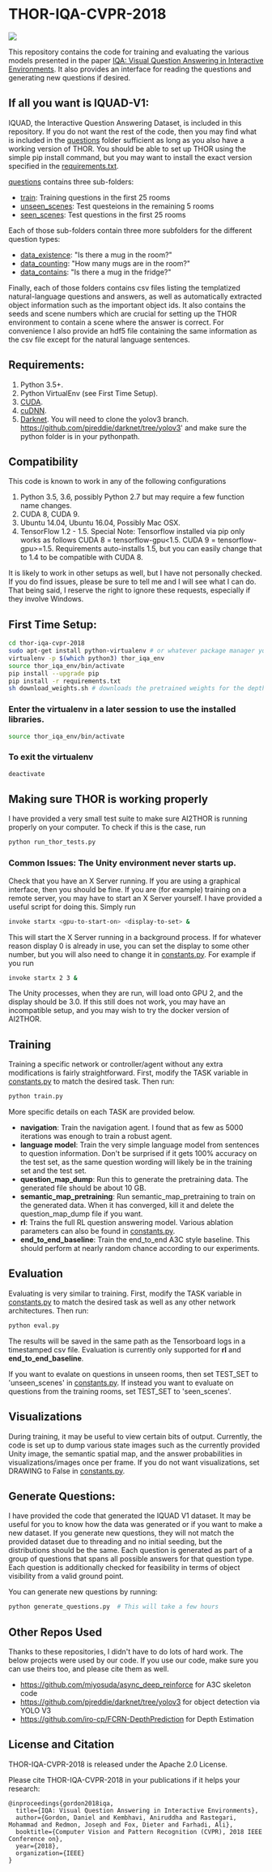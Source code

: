 # THOR-IQA-CVPR-2018
![](visualizations/video.gif)

This repository contains the code for training and evaluating the various models
presented in the paper [IQA: Visual Question Answering in Interactive Environments](https://arxiv.org/pdf/1712.03316.pdf).
It also provides an interface for reading the questions and generating new questions if desired.

## If all you want is IQUAD-V1:
IQUAD, the Interactive Question Answering Dataset, is included in this repository.
If you do not want the rest of the code, then you may find what is included in the [questions](questions) folder sufficient as long as you also have a working version of THOR.
You should be able to set up THOR using the simple pip install command, but you may want to install the exact version specified in the [requirements.txt](requirements.txt).

[questions](questions) contains three sub-folders:
- [train](questions/train): Training questions in the first 25 rooms
- [unseen_scenes](questions/val/unseen_scenes): Test questeions in the remaining 5 rooms
- [seen_scenes](questions/val/seen_scenes): Test questions in the first 25 rooms

Each of those sub-folders contain three more subfolders for the different question types:
- [data_existence](questions/train/data_existence): "Is there a mug in the room?"
- [data_counting](questions/train/data_counting): "How many mugs are in the room?"
- [data_contains](questions/train/data_contains): "Is there a mug in the fridge?"

Finally, each of those folders contains csv files listing the  templatized natural-language questions and answers, as well as automatically extracted object information such as the important object ids.
It also contains the seeds and scene numbers which are crucial for setting up the THOR environment to contain a scene where the answer is correct.
For convenience I also provide an hdf5 file containing the same information as the csv file except for the natural language sentences.

## Requirements:
1. Python 3.5+.
2. Python VirtualEnv (see First Time Setup).
3. [CUDA](https://developer.nvidia.com/cuda-downloads).
4. [cuDNN](https://developer.nvidia.com/cudnn).
5. [Darknet](https://pjreddie.com/darknet/install/). You will need to clone the yolov3 branch. https://github.com/pjreddie/darknet/tree/yolov3' and make sure the python folder is in your pythonpath.

## Compatibility
This code is known to work in any of the following configurations
1. Python 3.5, 3.6, possibly Python 2.7 but may require a few function name changes.
2. CUDA 8, CUDA 9.
3. Ubuntu 14.04, Ubuntu 16.04, Possibly Mac OSX.
4. TensorFlow 1.2 - 1.5. Special Note: Tensorflow installed via pip only works as follows CUDA 8 = tensorflow-gpu<1.5. CUDA 9 = tensorflow-gpu>=1.5. Requirements auto-installs 1.5, but you can easily change that to 1.4 to be compatible with CUDA 8.

It is likely to work in other setups as well, but I have not personally checked. If you do find issues, please be sure to tell me and I will see what I can do.
That being said, I reserve the right to ignore these requests, especially if they involve Windows.

## First Time Setup:
```bash
cd thor-iqa-cvpr-2018
sudo apt-get install python-virtualenv # or whatever package manager you use
virtualenv -p $(which python3) thor_iqa_env
source thor_iqa_env/bin/activate
pip install --upgrade pip
pip install -r requirements.txt
sh download_weights.sh # downloads the pretrained weights for the depth estimation network, yolov3 trained on THOR, and various networks described in the paper.
```
### Enter the virtualenv in a later session to use the installed libraries.
```bash
source thor_iqa_env/bin/activate
```
### To exit the virtualenv
```bash
deactivate
```

## Making sure THOR is working properly
I have provided a very small test suite to make sure AI2THOR is running properly on your computer. To check if this is the case, run
```bash
python run_thor_tests.py
```
### Common Issues: The Unity environment never starts up.
Check that you have an X Server running. If you are using a graphical interface, then you should be fine.
If you are (for example) training on a remote server, you may have to start an X Server yourself.
I have provided a useful script for doing this. Simply run
```bash
invoke startx <gpu-to-start-on> <display-to-set> &
```
This will start the X Server running in a background process. If for whatever reason display 0 is already in use,
you can set the display to some other number, but you will also need to change it in [constants.py](constants.py).
For example if you run
```bash
invoke startx 2 3 &
```
The Unity processes, when they are run, will load onto GPU 2, and the display should be 3.0.
If this still does not work, you may have an incompatible setup, and you may wish to try the docker version of AI2THOR.


## Training
Training a specific network or controller/agent without any extra modifications is fairly straightforward.
First, modify the TASK variable in [constants.py](constants.py) to match the desired task. Then run:
```bash
python train.py
```
More specific details on each TASK are provided below.
- **navigation**: Train the navigation agent. I found that as few as 5000 iterations was enough to train a robust agent.
- **language model**: Train the very simple language model from sentences to question information. Don't be surprised if it gets 100% accuracy on the test set, as the same question wording will likely be in the training set and the test set.
- **question_map_dump**: Run this to generate the pretraining data. The generated file should be about 10 GB.
- **semantic_map_pretraining**: Run semantic_map_pretraining to train on the generated data. When it has converged, kill it and delete the question_map_dump file if you want.
- **rl**: Trains the full RL question answering model. Various ablation parameters can also be found in [constants.py](constants.py).
- **end_to_end_baseline**: Train the end_to_end A3C style baseline. This should perform at nearly random chance according to our experiments.

## Evaluation
Evaluating is very similar to training. First, modify the TASK variable in [constants.py](constants.py)
to match the desired task as well as any other network architectures. 
Then run:
```bash
python eval.py
```
The results will be saved in the same path as the Tensorboard logs in a timestamped csv file.
Evaluation is currently only supported for **rl** and **end_to_end_baseline**.

If you want to evalate on questions in unseen rooms, then set TEST_SET to 'unseen_scenes' in [constants.py](constants.py).
If instead you want to evaluate on questions from the training rooms, set TEST_SET to 'seen_scenes'.

## Visualizations
During training, it may be useful to view certain bits of output. 
Currently, the code is set up to dump various state images such as the currently provided Unity image,
the semantic spatial map, and the answer probabilities in visualizations/images once per frame. 
If you do not want visualizations, set DRAWING to False in [constants.py](constants.py).

## Generate Questions:
I have provided the code that generated the IQUAD V1 dataset. 
It may be useful for you to know how the data was generated or if you want to make a new dataset. 
If you generate new questions, they will not match the provided dataset due to threading and no initial seeding, but the distributions should be the same.
Each question is generated as part of a group of questions that spans all possible answers for that question type.
Each question is additionally checked for feasibility in terms of object visibility from a valid ground point.

You can generate new questions by running:
```bash
python generate_questions.py  # This will take a few hours
```

## Other Repos Used
Thanks to these repositories, I didn't have to do lots of hard work. The below projects were used by our code. If you use our code, make sure you can use theirs too, and please cite them as well.

- https://github.com/miyosuda/async_deep_reinforce for A3C skeleton code
- https://github.com/pjreddie/darknet/tree/yolov3 for object detection via YOLO V3
- https://github.com/iro-cp/FCRN-DepthPrediction for Depth Estimation

## License and Citation

THOR-IQA-CVPR-2018 is released under the Apache 2.0 License.

Please cite THOR-IQA-CVPR-2018 in your publications if it helps your research:
```
@inproceedings{gordon2018iqa,
  title={IQA: Visual Question Answering in Interactive Environments},
  author={Gordon, Daniel and Kembhavi, Aniruddha and Rastegari, Mohammad and Redmon, Joseph and Fox, Dieter and Farhadi, Ali},
  booktitle={Computer Vision and Pattern Recognition (CVPR), 2018 IEEE Conference on},
  year={2018},
  organization={IEEE}
}
```
